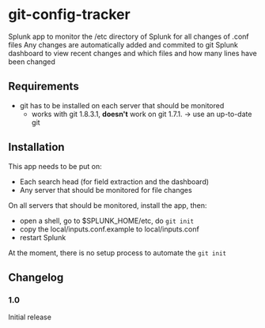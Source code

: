 # git-config-tracker
Splunk app to monitor the /etc directory of Splunk for all changes of .conf files
Any changes are automatically added and commited to git
Splunk dashboard to view recent changes and which files and how many lines have been changed

## Requirements
* git has to be installed on each server that should be monitored
  * works with git 1.8.3.1, **doesn't** work on git 1.7.1. -> use an up-to-date git

## Installation
This app needs to be put on:
* Each search head (for field extraction and the dashboard)
* Any server that should be monitored for file changes

On all servers that should be monitored, install the app, then:
* open a shell, go to $SPLUNK_HOME/etc, do `git init`
* copy the local/inputs.conf.example to local/inputs.conf
* restart Splunk

At the moment, there is no setup process to automate the `git init`

## Changelog

### 1.0 
Initial release

